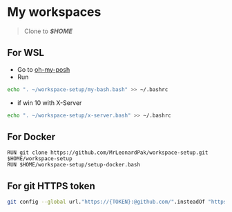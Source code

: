 # My workspaces

> Clone to ***$HOME*** 

## For WSL
- Go to [oh-my-posh](https://ohmyposh.dev/docs/installation/linux)
- Run
```bash
echo ". ~/workspace-setup/my-bash.bash" >> ~/.bashrc
```
- if win 10 with X-Server
```bash
echo ". ~/workspace-setup/x-server.bash" >> ~/.bashrc
```

## For Docker
```docker
RUN git clone https://github.com/MrLeonardPak/workspace-setup.git $HOME/workspace-setup
RUN $HOME/workspace-setup/setup-docker.bash
```

## For git HTTPS token
```bash
git config --global url."https://{TOKEN}:@github.com/".insteadOf "https://github.com/"
```
